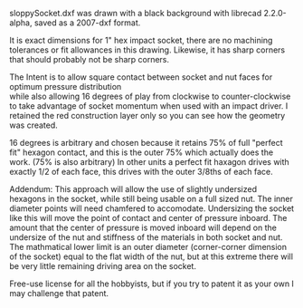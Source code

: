 sloppySocket.dxf was drawn with a black background with librecad 2.2.0-alpha, saved as a 2007-dxf format.

It is exact dimensions for 1" hex impact socket, there are no machining tolerances or fit allowances in this drawing.
Likewise, it has sharp corners that should probably not be sharp corners. 

The Intent is to allow square contact between socket and nut faces for optimum pressure distribution \
while also allowing 16 degrees of play from clockwise to counter-clockwise to take advantage of socket momentum when used with an impact driver. 
I retained the red construction layer only so you can see how the geometry was created.

16 degrees is arbitrary and chosen because it retains 75% of full "perfect fit" hexagon contact, and this is the outer 75% which actually does the work. (75% is also arbitrary) In other units a perfect fit haxagon drives with exactly 1/2 of each face, this drives with the outer 3/8ths of each face.

Addendum: This approach will allow the use of slightly undersized hexagons in the socket, while still being usable on a full sized nut. The inner diameter points will need chamfered to accomodate. Undersizing the socket like this will move the point of contact and center of pressure inboard. The amount that the center of pressure is moved inboard will depend on the undersize of the nut and stiffness of the materials in both socket and nut. The mathmatical lower limit is an outer diameter (corner-corner dimension of the socket) equal to the flat width of the nut, but at this extreme there will be very little remaining driving area on the socket.

Free-use license for all the hobbyists, but if you try to patent it as your own I may challenge that patent.
